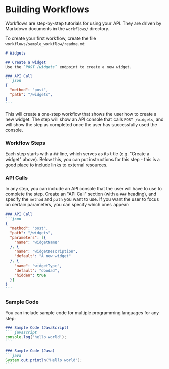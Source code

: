 # Building Workflows

Workflows are step-by-step tutorials for using your API. They are
driven by Markdown documents in the `workflows/` directory.

To create your first workflow, create the file `workflows/sample_workflow/readme.md`:
````markdown
# Widgets

## Create a widget
Use the `POST /widgets` endpoint to create a new widget.

### API Call
```json
{
  "method": "post",
  "path": "/widgets",
}
```
````

This will create a one-step workflow that shows the user how to create a new widget.
The step will show an API console that calls `POST /widgets`, and will show the
step as completed once the user has successfully used the console.

### Workflow Steps
Each step starts with a `##` line, which serves as its title (e.g. "Create a widget" above).
Below this, you can put instructions for this step - this is a good place to include links
to external resources.

### API Calls
In any step, you can include an API console that the user will have to use to complete the step.
Create an "API Call" section (with a `###` heading), and specify the `method` and `path`
you want to use. If you want the user to focus on certain parameters, you can specify which ones appear:

````markdown
### API Call
```json
{
  "method": "post",
  "path": "/widgets",
  "parameters": [{
    "name": "widgetName"
  }, {
    "name": "widgetDescription",
    "default": "A new widget"
  }, {
    "name": "widgetType",
    "default": "doodad",
    "hidden": true
  }]
}
```
````

### Sample Code
You can include sample code for multiple programming languages for any step:

````markdown
### Sample Code (JavaScript)
``` javascript
console.log('hello world');
```

### Sample Code (Java)
```java
System.out.println("Hello world");
```
````
